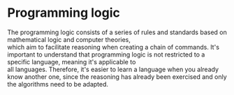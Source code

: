 #  Programming logic
The programming logic consists of a series of rules and standards based on mathematical logic and computer theories,<br>
 which aim to facilitate reasoning when creating a chain of commands.
 It's important to understand that programming logic is not restricted to a specific language, meaning it's applicable to<br> all languages. Therefore, it's easier to learn a language when you already know another one, since the reasoning has already been exercised and only <br>the algorithms need to be adapted.
